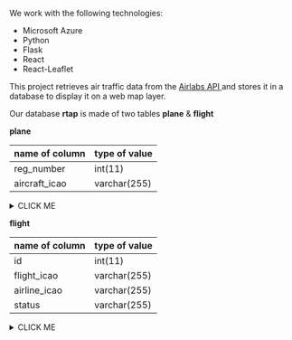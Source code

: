 We work with the following technologies:

- Microsoft Azure
- Python
- Flask
- React
- React-Leaflet


This project retrieves air traffic data from the [Airlabs API ](https://airlabs.co/) and stores it in a database to display it on a web map layer. 

Our database **rtap** is made of two tables **plane** & **flight**

**plane**

| name of column | type of value |
| --- | --- |
| reg_number  | int(11) |
| aircraft_icao | varchar(255) |
<details><summary>CLICK ME</summary>
<p>

#### plane

    ```sql
    CREATE TABLE plane 
    (
    reg_number int,
    aircraft_icao VARCHAR(255) 
    )
    ```

</p>
</details>


**flight**

| name of column | type of value |
| --- | --- |
| id  | int(11) |
| flight_icao | varchar(255) |
| airline_icao | varchar(255) |
| status | varchar(255) |

<details><summary>CLICK ME</summary>
<p>

#### flight

    ```sql
    CREATE TABLE flight
    (
        id int,
        flight_icao VARCHAR(255),
        airline_icao  VARCHAR(255),
        status VARCHAR(255)
    )
    ```

</p>
</details>


